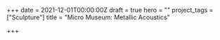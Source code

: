 +++
date = 2021-12-01T00:00:00Z
draft = true
hero = ""
project_tags = ["Sculpture"]
title = "Micro Museum: Metallic Acoustics"

+++
